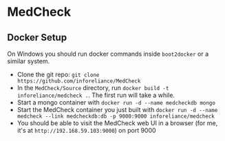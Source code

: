 # MedCheck 

## Docker Setup
On Windows you should run docker commands inside `boot2docker` or a similar system.

- Clone the git repo: `git clone https://github.com/inforeliance/MedCheck`
- In the `MedCheck/Source` directory, run `docker build -t inforeliance/medcheck .`. The first run will take a while.
- Start a mongo container with `docker run -d --name medcheckdb mongo`
- Start the MedCheck container you just built with `docker run -d --name medcheck --link medcheckdb:db -p 9000:9000 inforeliance/medcheck`
- You should be able to visit the MedCheck web UI in a browser (for me, it's at `http://192.168.59.103:9000`) on port 9000
